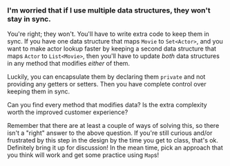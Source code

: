 ### I'm worried that if I use multiple data structures, they won't stay in sync.

You're right; they won't. You'll have to write extra code to keep them
in sync. If you have one data structure that maps `Movie` to
`Set<Actor>`, and you want to make actor lookup faster by keeping a
second data structure that maps `Actor` to `List<Movie>`, then you'll
have to update *both* data structures in any method that modifies
*either* of them.

Luckily, you can encapsulate them by declaring them `private` and not
providing any getters or setters. Then you have complete control over
keeping them in sync.

Can you find every method that modifies data? Is the extra complexity
worth the improved customer experience?

Remember that there are at least a couple of ways of solving this, so
there isn't a "right" answer to the above question. If you're still
curious and/or frustrated by this step in the design by the time you get
to class, that's ok. Definitely bring it up for discussion! In the mean
time, pick an approach that you think will work and get some practice
using `Map`s!
